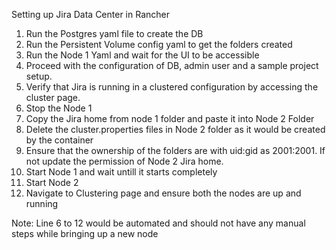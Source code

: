 Setting up Jira Data Center in Rancher

1. Run the Postgres yaml file to create the DB
2. Run the Persistent Volume config yaml to get the folders created
3. Run the Node 1 Yaml and wait for the UI to be accessible 
4. Proceed with the configuration of DB, admin user and a sample project setup.
5. Verify that Jira is running in a clustered configuration by accessing the cluster page.
6. Stop the Node 1
7. Copy the Jira home from node 1 folder and paste it into Node 2 Folder
8. Delete the cluster.properties files in Node 2 folder as it would be created by the container
9. Ensure that the ownership of the folders are with uid:gid as 2001:2001. If not update the permission of Node 2 Jira home.
10. Start Node 1 and wait untill it starts completely
11. Start Node 2
12. Navigate to Clustering page and ensure both the nodes are up and running


Note: Line 6 to 12 would be automated and should not have any manual steps while bringing up a new node
